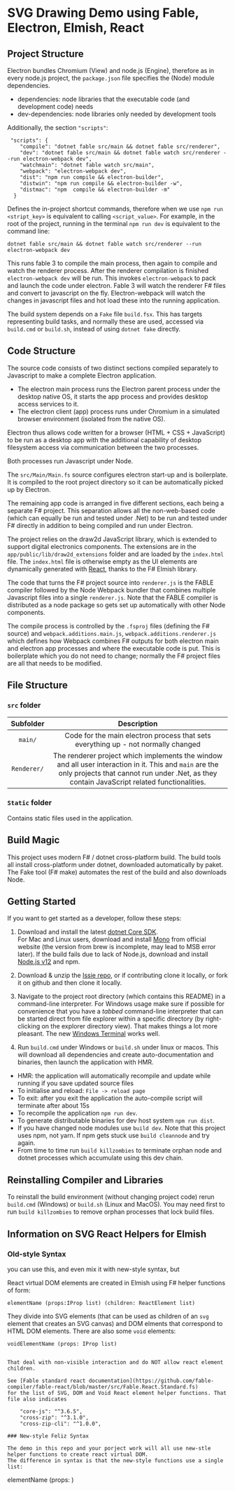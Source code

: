 # SVG Drawing Demo using Fable, Electron, Elmish, React


## Project Structure

Electron bundles Chromium (View) and node.js (Engine), therefore as in every node.js project, the `package.json` file specifies the (Node) module dependencies.

* dependencies: node libraries that the executable code (and development code) needs
* dev-dependencies: node libraries only needed by development tools

Additionally, the section `"scripts"`:
```
 "scripts": {
    "compile": "dotnet fable src/main && dotnet fable src/renderer",
    "dev": "dotnet fable src/main && dotnet fable watch src/renderer --run electron-webpack dev",
    "watchmain": "dotnet fable watch src/main",
    "webpack": "electron-webpack dev",
    "dist": "npm run compile && electron-builder",
    "distwin": "npm run compile && electron-builder -w",
    "distmac": "npm  compile && electron-builder -m"
  }
```
Defines the in-project shortcut commands, therefore when we use `npm run <stript_key>` is equivalent to calling `<script_value>`. 
For example, in the root of the project, running in the terminal `npm run dev` is equivalent to the command line:

```
dotnet fable src/main && dotnet fable watch src/renderer --run electron-webpack dev
```

This runs fable 3 to compile the main process, then again to compile and watch the renderer process. After the renderer compilation is finished 
`electron-webpack dev` will be run. This invokes `electron-webpack` to pack and launch the code under electron. Fable 3 will watch the renderer F# files
and convert to javascript on the fly. Electron-webpack will watch the changes in javascript files and hot load these into the running application.

The build system depends on a `Fake` file `build.fsx`. This has targets representing build tasks, and normally these are used, 
accessed via `build.cmd` or `build.sh`, instead of using `dotnet fake` directly.

## Code Structure

The source code consists of two distinct sections compiled separately to Javascript to make a complete Electron application.

* The electron main process runs the Electron parent process under the desktop native OS, it starts the app process and provides desktop access services to it.
* The electron client (app) process runs under Chromium in a simulated browser environment (isolated from the native OS).

Electron thus allows code written for a browser (HTML + CSS + JavaScript) to be run as a desktop app with the additional capability of desktop filesystem access via communication between the two processes.

Both processes run Javascript under Node.

The `src/Main/Main.fs` source configures electron start-up and is boilerplate. It is compiled to the root project directory so it can be automatically picked up by Electron.

The remaining app code is arranged in five different sections, each being a separate F# project. This separation allows all the non-web-based code (which can equally be run and tested under .Net) to be run and tested under F# directly in addition to being compiled and run under Electron.

The project relies on the draw2d JavaScript library, which is extended to support digital electronics components. The extensions are in the `app/public/lib/draw2d_extensions` folder and are loaded by the `index.html` file. The `index.html` file is otherwise empty as the UI elements are dynamically generated with [React](https://reactjs.org/), thanks to the F# Elmish library.

The code that turns the F# project source into `renderer.js` is the FABLE compiler followed by the Node Webpack bundler that combines multiple Javascript files into a single `renderer.js`. Note that the FABLE compiler is distributed as a node package so gets set up automatically with other Node components.

The compile process is controlled by the `.fsproj` files (defining the F# source) and `webpack.additions.main.js`, `webpack.additions.renderer.js`
which defines how Webpack combines F# outputs for both electron main and electron app processes and where the executable code is put. 
This is boilerplate which you do not need to change; normally the F# project files are all that needs to be modified.

## File Structure

### `src` folder

|   Subfolder   |                                             Description                                            |
|:------------:|:--------------------------------------------------------------------------------------------------:|
| `main/` | Code for the main electron process that sets everything up - not normally changed |
| `Renderer/`     | The renderer project which implements the window and all user interaction in it. This and `main` are the only projects that cannot run under .Net, as they contain JavaScript related functionalities. |



### `Static` folder

Contains static files used in the application.


## Build Magic

This project uses modern F# / dotnet cross-platform build. The build tools all install cross-platform under dotnet, downloaded automatically by paket. The Fake 
tool (F# make) automates the rest of the build and also downloads Node.


## Getting Started


If you want to get started as a developer, follow these steps:

1. Download and install the latest [dotnet Core SDK](https://www.microsoft.com/net/learn/get-started).  
For Mac and Linux users, download and install [Mono](http://www.mono-project.com/download/stable/) from official website 
(the version from brew is incomplete, may lead to MSB error later). If the build fails due to lack of Node.js, 
download and install [Node.js v12](https://nodejs.org/dist/latest-v12.x/) and npm.

2. Download & unzip the [Issie repo](https://github.com/tomcl/ISSIE), or if contributing clone it locally, or fork it on github and then clone it locally.

3. Navigate to the project root directory (which contains this README) in a command-line interpreter. For Windows usage make sure if possible for convenience 
that you have a _tabbed_ command-line interpreter that can be started direct from file explorer within a specific directory (by right-clicking on the explorer directory view). 
That makes things a lot more pleasant. The new [Windows Terminal](https://github.com/microsoft/terminal) works well.

4. Run `build.cmd` under Windows or `build.sh` under linux or macos. This will download all dependencies and create auto-documentation and binaries, then launch the application with HMR.
  
  * HMR: the application will automatically recompile and update while running if you save updated source files
  * To initialise and reload: `File -> reload page`
  * To exit: after you exit the application the auto-compile script will terminate after about 15s
  * To recompile the application `npm run dev`.
  * To generate distributable binaries for dev host system `npm run dist`.
  * If you have changed node modules use `build dev`. Note that this project uses npm, not yarn. If npm gets stuck use `build cleannode` and try again.
  * From time to time run `build killzombies` to terminate orphan node and dotnet processes which accumulate using this dev chain.


## Reinstalling Compiler and Libraries

To reinstall the build environment (without changing project code) rerun `build.cmd` (Windows) or `build.sh` (Linux and MacOS). You may need first to
run `build killzombies` to remove orphan processes that lock build files.

## Information on SVG React Helpers for Elmish




### Old-style Syntax

you can use this, and even mix it with new-style syntax, but

React virtual DOM elements are created in Elmish using F# helper functions of form:

```
elementName (props:IProp list) (children: ReactElement list)
```

They divide into SVG elements (that can be used as children of an `svg` element that creates an SVG canvas) and DOM elments 
that correspond to HTML DOM elements. There are also some `void` elements:

```
voidElementName (props: IProp list)


That deal with non-visible interaction and do NOT allow react element children.

See [Fable standard react documentation](https://github.com/fable-compiler/fable-react/blob/master/src/Fable.React.Standard.fs) 
for the list of SVG, DOM and Void React element helper functions. That file also indicates

    "core-js": "^3.6.5",
    "cross-zip": "^3.1.0",
    "cross-zip-cli": "^1.0.0",

### New-style Feliz Syntax

The demo in this repo and your porject work will all use new-stle helper functions to create react virtual DOM. 
The difference in syntax is that the new-style functions use a single list:

```
elementName (props: )

